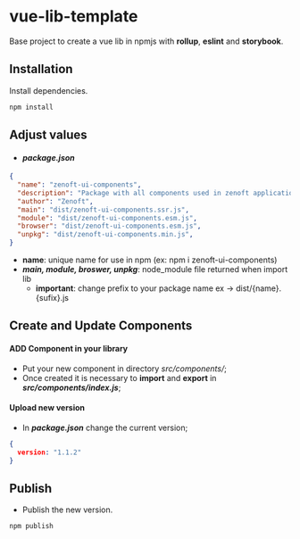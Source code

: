 # vue-lib-template

Base project to create a vue lib in npmjs with **rollup**, **eslint** and **storybook**.

## Installation

Install dependencies.

```bash
npm install
```

## Adjust values

- #### *package.json*
```json
{
  "name": "zenoft-ui-components",
  "description": "Package with all components used in zenoft applications",
  "author": "Zenoft",
  "main": "dist/zenoft-ui-components.ssr.js", 
  "module": "dist/zenoft-ui-components.esm.js",
  "browser": "dist/zenoft-ui-components.esm.js",
  "unpkg": "dist/zenoft-ui-components.min.js",
}
```
- **name**: unique name for use in npm (ex: npm i zenoft-ui-components)
- ***main, module, broswer, unpkg***: node_module file returned when import lib
  - **important**: change prefix to your package name  ex -> dist/{name}.{sufix}.js 

## Create and Update Components
#### ADD Component in your library

- Put your new component in directory *src/components/*;
- Once created it is necessary to **import** and **export** in ***src/components/index.js***;

#### Upload new version
- In ***package.json*** change the current version;
```json
{
  version: "1.1.2"
}
```

## Publish
- Publish the new version.
```bash
npm publish
```